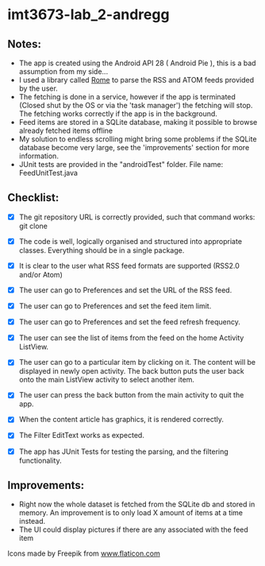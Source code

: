 # imt3673-lab_2-andregg

## Notes:
* The app is created using the Android API 28 ( Android Pie ), this is a bad assumption from my side...
* I used a library called [Rome](https://github.com/rometools/rome) to parse the RSS and ATOM feeds provided by the user.
* The fetching is done in a service, however if the app is terminated (Closed shut by the OS or via the 'task manager') the fetching will stop. The fetching works correctly if the app is in the background.
* Feed items are stored in a SQLite database, making it possible to browse already fetched items offline
* My solution to endless scrolling might bring some problems if the SQLite database become very large, see the 'improvements' section for more information.
* JUnit tests are provided in the "androidTest" folder. File name: FeedUnitTest.java

## Checklist: 

* [X] The git repository URL is correctly provided, such that command works: git clone <url>

* [X] The code is well, logically organised and structured into appropriate classes. Everything should be in a single package.

* [X] It is clear to the user what RSS feed formats are supported (RSS2.0 and/or Atom)

* [X] The user can go to Preferences and set the URL of the RSS feed.

* [X] The user can go to Preferences and set the feed item limit.

* [X] The user can go to Preferences and set the feed refresh frequency.

* [X] The user can see the list of items from the feed on the home Activity ListView.

* [X] The user can go to a particular item by clicking on it. The content will be displayed in newly open activity. The back button puts the user back onto the main ListView activity to select another item.

* [X] The user can press the back button from the main activity to quit the app.

* [X] When the content article has graphics, it is rendered correctly.

* [X] The Filter EditText works as expected.

* [X] The app has JUnit Tests for testing the parsing, and the filtering functionality.

## Improvements:
* Right now the whole dataset is fetched from the SQLite db and stored in memory. An improvement is to only load X amount of items at a time instead.
* The UI could display pictures if there are any associated with the feed item


Icons made by Freepik from www.flaticon.com